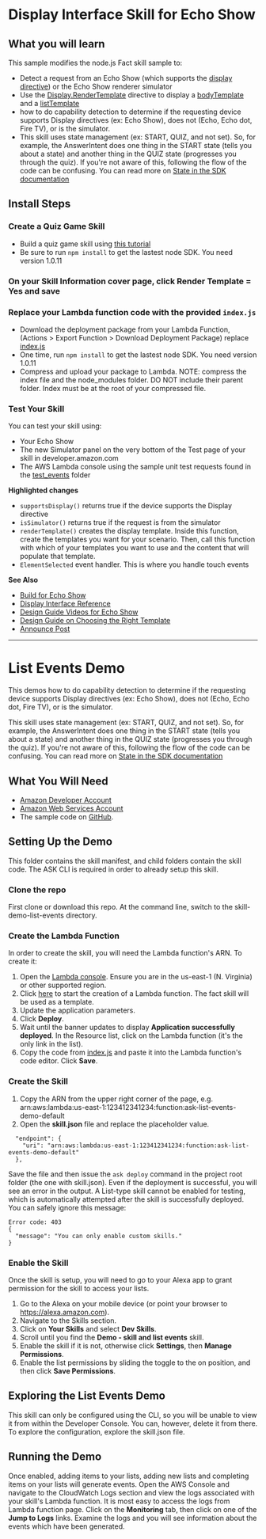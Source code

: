 # Display Interface Skill for Echo Show

## What you will learn
This sample modifies the node.js Fact skill sample to:
- Detect a request from an Echo Show (which supports the [display directive](https://developer.amazon.com/public/solutions/alexa/alexa-skills-kit/docs/display-interface-reference)) or the Echo Show renderer simulator
- Use the [Display.RenderTemplate](https://developer.amazon.com/public/solutions/alexa/alexa-skills-kit/docs/display-interface-reference#form-of-the-displayrendertemplate-directive) directive to display a [bodyTemplate](https://developer.amazon.com/public/solutions/alexa/alexa-skills-kit/docs/display-interface-reference#bodytemplate1) and a [listTemplate](https://developer.amazon.com/public/solutions/alexa/alexa-skills-kit/docs/display-interface-reference#listtemplate1)
- how to do capability detection to determine if the requesting device supports Display directives (ex: Echo Show), does not (Echo, Echo dot, Fire TV), or is the simulator.
- This skill uses state management (ex: START, QUIZ, and not set). So, for example, the AnswerIntent does one thing in the START state (tells you about a state) and another thing in the QUIZ state (progresses you through the quiz). If you're not aware of this, following the flow of the code can be confusing. You can read more on [State in the SDK documentation](https://github.com/alexa/alexa-skills-kit-sdk-for-nodejs#making-skill-state-management-simpler)

## Install Steps
### Create a Quiz Game Skill

 * Build a quiz game skill using [this tutorial](https://github.com/alexa/skill-sample-nodejs-quiz-game)
 * Be sure to run ```npm install``` to get the lastest node SDK. You need version 1.0.11

### On your Skill Information cover page, click Render Template = Yes and save

### Replace your Lambda function code with the provided ```index.js```

 * Download the deployment package from your Lambda Function, (Actions > Export Function > Download Deployment Package) replace [index.js](index.js)
 * One time, run ```npm install``` to get the lastest node SDK. You need version 1.0.11
 * Compress and upload your package to Lambda. NOTE: compress the index file and the node_modules folder. DO NOT include their parent folder. Index must be at the root of your compressed file.


### Test Your Skill
  You can test your skill using:

  - Your Echo Show
  - The new Simulator panel on the very bottom of the Test page of your skill in developer.amazon.com
  - The AWS Lambda console using the sample unit test requests found in the [test_events](test_events) folder

**Highlighted changes**


- ```supportsDisplay()``` returns true if the device supports the Display directive
- ```isSimulator()``` returns true if the request is from the simulator
- ```renderTemplate()``` creates the display template. Inside this function, create the templates you want for your scenario. Then, call this function with which of your templates you want to use and the content that will populate that template.
- ```ElementSelected``` event handler. This is where you handle touch events

**See Also**
- [Build for Echo Show](https://developer.amazon.com/public/solutions/alexa/alexa-skills-kit/docs/build-skills-for-echo-show)
- [Display Interface Reference](https://developer.amazon.com/public/solutions/alexa/alexa-skills-kit/docs/display-interface-reference)
- [Design Guide Videos for Echo Show](https://developer.amazon.com/designing-for-voice/what-alexa-says/)
- [Design Guide on Choosing the Right Template](https://developer.amazon.com/designing-for-voice/what-alexa-says/#choose-the-right-template-on-echo-show)
- [Announce Post](https://developer.amazon.com/blogs/alexa/post/50d2ed06-6a81-415c-a842-b335c7f967df/build-skills-for-echo-show-new-alexa-skills-kit-features-for-display-and-video-interfaces)



************

# List Events Demo
This demos how to do capability detection to determine if the requesting device supports Display directives (ex: Echo Show), does not (Echo, Echo dot, Fire TV), or is the simulator.

This skill uses state management (ex: START, QUIZ, and not set). So, for example, the AnswerIntent does one thing in the START state (tells you about a state) and another thing in the QUIZ state (progresses you through the quiz). If you're not aware of this, following the flow of the code can be confusing. You can read more on [State in the SDK documentation](https://github.com/alexa/alexa-skills-kit-sdk-for-nodejs#making-skill-state-management-simpler)

## What You Will Need
*  [Amazon Developer Account](http://developer.amazon.com/alexa)
*  [Amazon Web Services Account](http://aws.amazon.com/)
*  The sample code on [GitHub](https://github.com/alexa/alexa-cookbook/tree/master/feature-demos/skill-demo-display-directive/listTemplate/).

## Setting Up the Demo
This folder contains the skill manifest, and child folders contain the skill code.  The ASK CLI is required in order to already setup this skill.

### Clone the repo
First clone or download this repo.  At the command line, switch to the skill-demo-list-events directory.

### Create the Lambda Function
In order to create the skill, you will need the Lambda function's ARN.  To create it:

1. Open the [Lambda console](https://console.aws.amazon.com/lambda/home).  Ensure you are in the us-east-1 (N. Virginia) or other supported region.
1. Click [here](https://console.aws.amazon.com/lambda/home?#/create/app?applicationId=arn:aws:serverlessrepo:us-east-1:173334852312:applications/alexa-skills-kit-nodejs-factskill) to start the creation of a Lambda function.  The fact skill will be used as a template.
1. Update the application parameters.
1. Click **Deploy**.
1. Wait until the banner updates to display **Application successfully deployed**.  In the Resource list, click on the Lambda function (it's the only link in the list).
1. Copy the code from [index.js](./lambda/custom/index.js) and paste it into the Lambda function's code editor.  Click **Save**.

### Create the Skill
1. Copy the ARN from the upper right corner of the page, e.g. arn:aws:lambda:us-east-1:123412341234:function:ask-list-events-demo-default
1. Open the **skill.json** file and replace the placeholder value.
```
  "endpoint": {
    "uri": "arn:aws:lambda:us-east-1:123412341234:function:ask-list-events-demo-default"
  },
```
Save the file and then issue the ``ask deploy`` command in the project root folder (the one with skill.json).  Even if the deployment is successful, you will see an error in the output.  A List-type skill cannot be enabled for testing, which is automatically attempted after the skill is successfully deployed.  You can safely ignore this message:
```text
Error code: 403
{
  "message": "You can only enable custom skills."
}
```

### Enable the Skill
Once the skill is setup, you will need to go to your Alexa app to grant permission for the skill to access your lists.
1. Go to the Alexa on your mobile device (or point your browser to https://alexa.amazon.com).
1. Navigate to the Skills section.
1. Click on **Your Skills** and select **Dev Skills**.
1. Scroll until you find the **Demo - skill and list events** skill.
1. Enable the skill if it is not, otherwise click **Settings**, then **Manage Permissions**.
1. Enable the list permissions by sliding the toggle to the on position, and then click **Save Permissions**.

## Exploring the List Events Demo
This skill can only be configured using the CLI, so you will be unable to view it from within the Developer Console.  You can, however, delete it from there.  To explore the configuration, explore the skill.json file.

## Running the Demo
Once enabled, adding items to your lists, adding new lists and completing items on your lists will generate events.  Open the AWS Console and navigate to the CloudWatch Logs section and view the logs associated with your skill's Lambda function.  It is most easy to access the logs from Lambda function page.  Click on the **Monitoring** tab, then click on one of the **Jump to Logs** links.  Examine the logs and you will see information about the events which have been generated.
